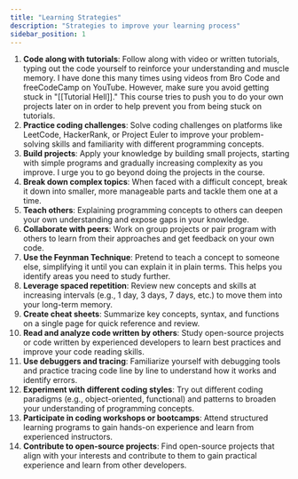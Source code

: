 ```yaml
---
title: "Learning Strategies"
description: "Strategies to improve your learning process"
sidebar_position: 1
---
```


1. **Code along with tutorials**: Follow along with video or written tutorials, typing out the code yourself to reinforce your understanding and muscle memory. I have done this many times using videos from Bro Code and freeCodeCamp on YouTube. However, make sure you avoid getting stuck in "[[Tutorial Hell]]." This course tries to push you to do your own projects later on in order to help prevent you from being stuck on tutorials.
2. **Practice coding challenges**: Solve coding challenges on platforms like LeetCode, HackerRank, or Project Euler to improve your problem-solving skills and familiarity with different programming concepts.
3. **Build projects**: Apply your knowledge by building small projects, starting with simple programs and gradually increasing complexity as you improve. I urge you to go beyond doing the projects in the course.
4. **Break down complex topics**: When faced with a difficult concept, break it down into smaller, more manageable parts and tackle them one at a time.
5. **Teach others**: Explaining programming concepts to others can deepen your own understanding and expose gaps in your knowledge.
6. **Collaborate with peers**: Work on group projects or pair program with others to learn from their approaches and get feedback on your own code.
7. **Use the Feynman Technique**: Pretend to teach a concept to someone else, simplifying it until you can explain it in plain terms. This helps you identify areas you need to study further.
8. **Leverage spaced repetition**: Review new concepts and skills at increasing intervals (e.g., 1 day, 3 days, 7 days, etc.) to move them into your long-term memory.
9. **Create cheat sheets**: Summarize key concepts, syntax, and functions on a single page for quick reference and review.
10. **Read and analyze code written by others**: Study open-source projects or code written by experienced developers to learn best practices and improve your code reading skills.
11. **Use debuggers and tracing**: Familiarize yourself with debugging tools and practice tracing code line by line to understand how it works and identify errors.
12. **Experiment with different coding styles**: Try out different coding paradigms (e.g., object-oriented, functional) and patterns to broaden your understanding of programming concepts.
13. **Participate in coding workshops or bootcamps**: Attend structured learning programs to gain hands-on experience and learn from experienced instructors.
14. **Contribute to open-source projects**: Find open-source projects that align with your interests and contribute to them to gain practical experience and learn from other developers.